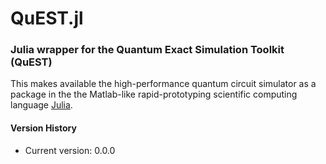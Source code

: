 # QuEST.jl
### Julia wrapper for the Quantum Exact Simulation Toolkit (QuEST)

This makes available the high-performance quantum circuit simulator as a package in the the Matlab-like rapid-prototyping scientific computing language [Julia](https://julialang.org/).

#### Version History

* Current version: 0.0.0
